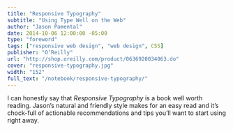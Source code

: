 ```yaml
---
title: "Responsive Typography"
subtitle: "Using Type Well on the Web"
author: "Jason Pamental"
date: 2014-10-06 12:00:00 -05:00
type: "foreword"
tags: ["responsive web design", "web design", CSS]
publisher: "O’Reilly"
url: "http://shop.oreilly.com/product/0636920034063.do"
cover: "responsive-typography.jpg"
width: "152"
full_text: "/notebook/responsive-typography/"
---
```


I can honestly say that <cite>Responsive Typography</cite> is a book well worth reading. Jason’s natural and friendly style makes for an easy read and it’s chock-full of actionable recommendations and tips you’ll want to start using right away.
